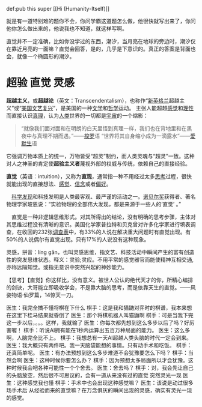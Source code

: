 def:pub this super [[Hi (Humanity-Itself)]]


就是有一道特别难的题你不会，你问学霸这道题怎么做，他很快就写出来了，你问他你怎么做出来的，他说我也不知道，就这样写啊。

直觉并不一定准确，比如你没学过的东西，潮汐，当月亮在地球的旁边时，潮汐仅在靠近月亮的一面嘛？直觉会回答，是的，几乎是下意识的。真正的答案是背面也会，就像一个椭圆形的潮汐。

# 超验 直觉 灵感

**超越主义**，或**超越论**（英文：Transcendentalism），也称作“[新英格兰](https://zh.wikipedia.org/wiki/%E6%96%B0%E8%8B%B1%E6%A0%BC%E5%85%B0 "新英格兰")超越主义”或“[美国](https://zh.wikipedia.org/wiki/%E7%BE%8E%E5%9B%BD "美国")[文艺复兴](https://zh.wikipedia.org/wiki/%E6%96%87%E8%89%BA%E5%A4%8D%E5%85%B4 "文艺复兴")”，是美国的一种[文学](https://zh.wikipedia.org/wiki/%E6%96%87%E5%AD%A6 "文学")和[哲学](https://zh.wikipedia.org/wiki/%E5%93%B2%E5%AD%A6 "哲学")运动。
主张人能超越[感觉](https://zh.wikipedia.org/wiki/%E6%84%9F%E8%A6%BA "感觉")和[理性](https://zh.wikipedia.org/wiki/%E7%90%86%E6%80%A7 "理性")而直接认识[真理](https://zh.wikipedia.org/wiki/%E7%9C%9F%E7%90%86 "真理")，认为[人类](https://zh.wikipedia.org/wiki/%E4%BA%BA%E7%B1%BB "人类")世界的一切都是[宇宙](https://zh.wikipedia.org/wiki/%E5%AE%87%E5%AE%99 "宇宙")的一个缩影：

> “就像我们面对面和在明朗的白天里悟到真理一样，我们也在背地里和在黑夜中与真理不期而遇。”——[梭罗](https://zh.wikipedia.org/wiki/%E4%BA%A8%E5%88%A9%C2%B7%E6%88%B4%E7%BB%B4%C2%B7%E6%A2%AD%E7%BD%97 "亨利·戴维·梭罗")语
> “世界将其自身缩小成为一滴露水”——[爱默生](https://zh.wikipedia.org/wiki/%E6%8B%89%E5%B0%94%E5%A4%AB%C2%B7%E6%B2%83%E5%B0%94%E5%A4%9A%C2%B7%E7%88%B1%E9%BB%98%E7%94%9F "拉尔夫·沃尔多·爱默生")语

它强调万物本质上的统一，万物皆受“超灵”制约，而人类灵魂与“超灵”一致。这种对人之神圣的肯定使**超验主义者**蔑视外部的权威与传统，依赖自己的直接经验。


**直觉**（英语：intuition），又称为**直观**，通常指一种不用经过太多[思考](https://zh.wikipedia.org/wiki/%E6%80%9D%E8%80%83 "思考")过程，很快就能出现的直接想法、[感觉](https://zh.wikipedia.org/wiki/%E6%84%9F%E8%A6%BA "感觉")、[信念](https://zh.wikipedia.org/wiki/%E4%BF%A1%E5%BF%B5 "信念")或者[偏好](https://zh.wikipedia.org/wiki/%E5%81%8F%E5%A5%BD "偏好")。


　[科学发现](https://wiki.mbalib.com/wiki/%E7%A7%91%E5%AD%A6%E5%8F%91%E7%8E%B0 "科学发现")和科技发明是人类最客观、最严谨的活动之一。[诺贝尔奖](https://wiki.mbalib.com/wiki/%E8%AF%BA%E8%B4%9D%E5%B0%94%E5%A5%96 "诺贝尔奖")获得者、著名物理学家玻恩说：“实验物理的全部伟大发现，都是来源于一些人的‘直觉’ 。”

　直觉是一种非逻辑思维形式。对其所得出的结论，没有明确的思考步骤，主体对其思维过程没有清晰的意识。美国化学家普拉特和贝克曾对许多化学家进行填表调查，在收回的232张[调查表](https://wiki.mbalib.com/wiki/%E8%B0%83%E6%9F%A5%E8%A1%A8 "调查表")中，有33%的人说在解决重大问题时有直觉出现。有50%的人说偶尔有直觉出现。只有17%的人说没有这种现象。



灵感，拼音：líng gǎn，也叫灵感思维，指文艺、科技活动中瞬间产生的富有创造性的突发思维状态。释义：灵验;灵应。不用平常的感觉器官而能使精神互相交通,亦称远隔知觉。或指无意识中突然兴起的神妙能力。


【思考】【直觉】你这样比，没有意义。被世人公认的绝代天才的你，所精心编排的剑诀，大哥能立即吸收学会，不是靠大脑的思考，而是依靠天生的直觉。——风姿物语·仙罗篇，14惊天一刀。


医生：我完全搞不懂将棋在下什么
棋手：这是我和猫鼬对弈时的棋谱，我本来想在这里下桂马结果就昏倒了
医生：那个将棋机器人叫猫鼬啊
棋手：可是当我下完这一步以后，。。。这样，我就输了
医生：你每次都先想到这么多步以后了吗？好厉害喔！
棋手：听说AI拥有能在1秒内运算出五百万种局面的能力。
医生：这么多啊，人脑完全比不上。
棋手：我想总有一天AI超越人类头脑的时代一定会到来。
医生：我大概只有两件吧。我一天脑袋能想的事情。只有动手术和吃饭。
棋手：还真简单呢。
医生：有办法预想到这么多步难道不会犹豫要怎么下吗？
棋手：当然会啊
医生：这种时候你要怎么办？
棋手：因为预想太多局面所以才会犹豫。这种时候我会吧各种可能性一个个舍去。
医生：舍去吗？
棋手：对，我会先让自己的头脑放空，然后很不可思议的，会有一道从来没有过的直觉 突然灵光一现
医生：这种感觉我也懂
棋手：手术中也会出现这种感觉嘛？
医生：该说是动过很多场手术后 从经验而来的直觉嘛？在万念俱灰的瞬间出现的灵感，确实有灵光一现的感觉。